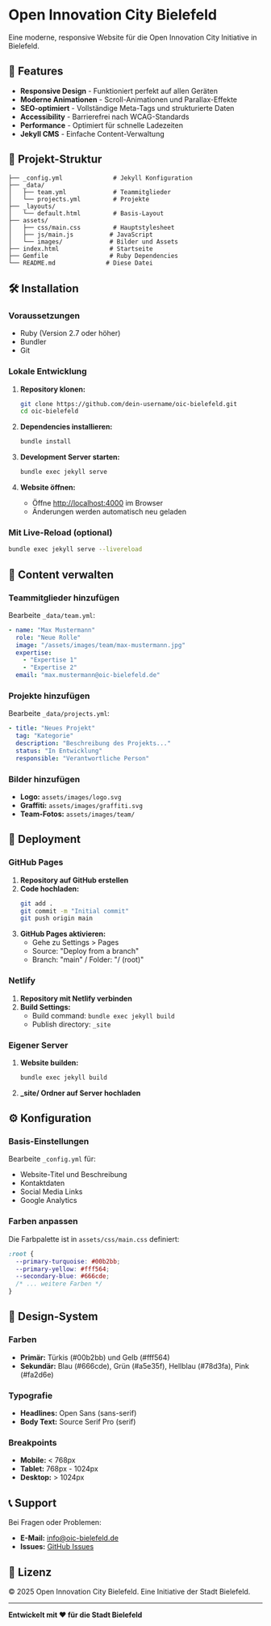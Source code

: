 # Open Innovation City Bielefeld

Eine moderne, responsive Website für die Open Innovation City Initiative in Bielefeld.

## 🚀 Features

- **Responsive Design** - Funktioniert perfekt auf allen Geräten
- **Moderne Animationen** - Scroll-Animationen und Parallax-Effekte
- **SEO-optimiert** - Vollständige Meta-Tags und strukturierte Daten
- **Accessibility** - Barrierefrei nach WCAG-Standards
- **Performance** - Optimiert für schnelle Ladezeiten
- **Jekyll CMS** - Einfache Content-Verwaltung

## 📁 Projekt-Struktur

```
├── _config.yml              # Jekyll Konfiguration
├── _data/
│   ├── team.yml             # Teammitglieder
│   └── projects.yml         # Projekte
├── _layouts/
│   └── default.html         # Basis-Layout
├── assets/
│   ├── css/main.css         # Hauptstylesheet
│   ├── js/main.js          # JavaScript
│   └── images/             # Bilder und Assets
├── index.html              # Startseite
├── Gemfile                 # Ruby Dependencies
└── README.md              # Diese Datei
```

## 🛠 Installation

### Voraussetzungen

- Ruby (Version 2.7 oder höher)
- Bundler
- Git

### Lokale Entwicklung

1. **Repository klonen:**
   ```bash
   git clone https://github.com/dein-username/oic-bielefeld.git
   cd oic-bielefeld
   ```

2. **Dependencies installieren:**
   ```bash
   bundle install
   ```

3. **Development Server starten:**
   ```bash
   bundle exec jekyll serve
   ```

4. **Website öffnen:**
   - Öffne [http://localhost:4000](http://localhost:4000) im Browser
   - Änderungen werden automatisch neu geladen

### Mit Live-Reload (optional)

```bash
bundle exec jekyll serve --livereload
```

## 📝 Content verwalten

### Teammitglieder hinzufügen

Bearbeite `_data/team.yml`:

```yaml
- name: "Max Mustermann"
  role: "Neue Rolle"
  image: "/assets/images/team/max-mustermann.jpg"
  expertise:
    - "Expertise 1"
    - "Expertise 2"
  email: "max.mustermann@oic-bielefeld.de"
```

### Projekte hinzufügen

Bearbeite `_data/projects.yml`:

```yaml
- title: "Neues Projekt"
  tag: "Kategorie"
  description: "Beschreibung des Projekts..."
  status: "In Entwicklung"
  responsible: "Verantwortliche Person"
```

### Bilder hinzufügen

- **Logo:** `assets/images/logo.svg`
- **Graffiti:** `assets/images/graffiti.svg`
- **Team-Fotos:** `assets/images/team/`

## 🚀 Deployment

### GitHub Pages

1. **Repository auf GitHub erstellen**
2. **Code hochladen:**
   ```bash
   git add .
   git commit -m "Initial commit"
   git push origin main
   ```
3. **GitHub Pages aktivieren:**
   - Gehe zu Settings > Pages
   - Source: "Deploy from a branch"
   - Branch: "main" / Folder: "/ (root)"

### Netlify

1. **Repository mit Netlify verbinden**
2. **Build Settings:**
   - Build command: `bundle exec jekyll build`
   - Publish directory: `_site`

### Eigener Server

1. **Website builden:**
   ```bash
   bundle exec jekyll build
   ```
2. **_site/ Ordner auf Server hochladen**

## ⚙️ Konfiguration

### Basis-Einstellungen

Bearbeite `_config.yml` für:
- Website-Titel und Beschreibung
- Kontaktdaten
- Social Media Links
- Google Analytics

### Farben anpassen

Die Farbpalette ist in `assets/css/main.css` definiert:

```css
:root {
  --primary-turquoise: #00b2bb;
  --primary-yellow: #fff564;
  --secondary-blue: #666cde;
  /* ... weitere Farben */
}
```

## 🎨 Design-System

### Farben
- **Primär:** Türkis (#00b2bb) und Gelb (#fff564)
- **Sekundär:** Blau (#666cde), Grün (#a5e35f), Hellblau (#78d3fa), Pink (#fa2d6e)

### Typografie
- **Headlines:** Open Sans (sans-serif)
- **Body Text:** Source Serif Pro (serif)

### Breakpoints
- **Mobile:** < 768px
- **Tablet:** 768px - 1024px
- **Desktop:** > 1024px

## 📞 Support

Bei Fragen oder Problemen:
- **E-Mail:** info@oic-bielefeld.de
- **Issues:** [GitHub Issues](https://github.com/dein-username/oic-bielefeld/issues)

## 📄 Lizenz

© 2025 Open Innovation City Bielefeld. Eine Initiative der Stadt Bielefeld.

---

**Entwickelt mit ❤️ für die Stadt Bielefeld**
